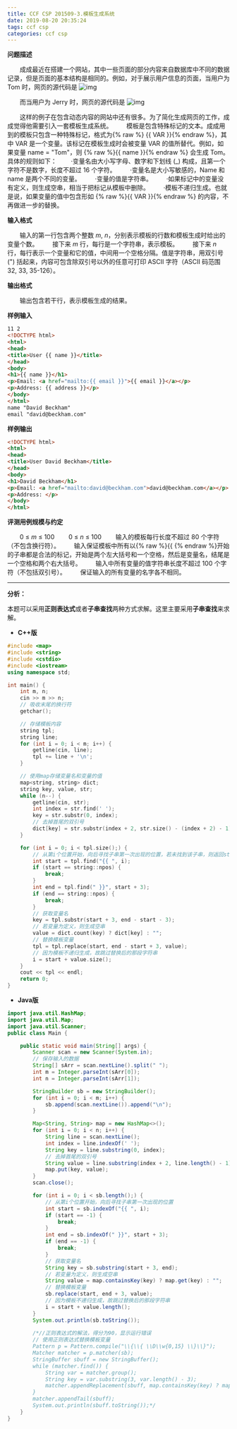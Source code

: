 ```yaml
---
title: CCF CSP 201509-3.模板生成系统
date: 2019-08-20 20:35:24
tags: ccf csp
categories: ccf csp
---
```


**问题描述**

　　成成最近在搭建一个网站，其中一些页面的部分内容来自数据库中不同的数据记录，但是页面的基本结构是相同的。例如，对于展示用户信息的页面，当用户为 Tom 时，网页的源代码是
![img](/static/images/ccf-csp-20150903-1.png)

　　而当用户为 Jerry 时，网页的源代码是
![img](/static/images/ccf-csp-20150903-2.png)

　　这样的例子在包含动态内容的网站中还有很多。为了简化生成网页的工作，成成觉得他需要引入一套模板生成系统。
　　模板是包含特殊标记的文本。成成用到的模板只包含一种特殊标记，格式为{% raw %} {{ VAR }}{% endraw %}，其中 VAR 是一个变量。该标记在模板生成时会被变量 VAR 的值所替代。例如，如果变量 name = "Tom"，则 {% raw %}{{ name }}{% endraw %} 会生成 Tom。具体的规则如下：
　　·变量名由大小写字母、数字和下划线 (_) 构成，且第一个字符不是数字，长度不超过 16 个字符。
　　·变量名是大小写敏感的，Name 和 name 是两个不同的变量。
　　·变量的值是字符串。
　　·如果标记中的变量没有定义，则生成空串，相当于把标记从模板中删除。
　　·模板不递归生成。也就是说，如果变量的值中包含形如 {% raw %}{{ VAR }}{% endraw %} 的内容，不再做进一步的替换。

<!--more-->

**输入格式**

　　输入的第一行包含两个整数 *m*, *n*，分别表示模板的行数和模板生成时给出的变量个数。
　　接下来 *m* 行，每行是一个字符串，表示模板。
　　接下来 *n* 行，每行表示一个变量和它的值，中间用一个空格分隔。值是字符串，用双引号 (") 括起来，内容可包含除双引号以外的任意可打印 ASCII 字符（ASCII 码范围 32, 33, 35-126）。

**输出格式**

　　输出包含若干行，表示模板生成的结果。

**样例输入**

```html
11 2
<!DOCTYPE html>
<html>
<head>
<title>User {{ name }}</title>
</head>
<body>
<h1>{{ name }}</h1>
<p>Email: <a href="mailto:{{ email }}">{{ email }}</a></p>
<p>Address: {{ address }}</p>
</body>
</html>
name "David Beckham"
email "david@beckham.com"
```

**样例输出**

```html
<!DOCTYPE html>
<html>
<head>
<title>User David Beckham</title>
</head>
<body>
<h1>David Beckham</h1>
<p>Email: <a href="mailto:david@beckham.com">david@beckham.com</a></p>
<p>Address: </p>
</body>
</html>
```

**评测用例规模与约定**

　　0 ≤ *m* ≤ 100
　　0 ≤ *n* ≤ 100
　　输入的模板每行长度不超过 80 个字符（不包含换行符）。
　　输入保证模板中所有以{% raw %}{{ {% endraw %}开始的子串都是合法的标记，开始是两个左大括号和一个空格，然后是变量名，结尾是一个空格和两个右大括号。
　　输入中所有变量的值字符串长度不超过 100 个字符（不包括双引号）。
　　保证输入的所有变量的名字各不相同。

<hr>

**分析：**

本题可以采用**正则表达式**或者**子串查找**两种方式求解。这里主要采用**子串查找**来求解。

* <strong id="cpp">C++版</strong>

```c++
#include <map>
#include <string>
#include <cstdio>
#include <iostream>
using namespace std;

int main() {
	int m, n;
	cin >> m >> n;
	// 吸收末尾的换行符
	getchar();

	// 存储模板内容
	string tpl;
	string line;
	for (int i = 0; i < m; i++) {
		getline(cin, line);
		tpl += line + '\n';
	}

	// 使用map存储变量名和变量的值
	map<string, string> dict;
	string key, value, str;
	while (n--) {
		getline(cin, str);
		int index = str.find(' ');
		key = str.substr(0, index);
		// 去掉首尾的双引号
		dict[key] = str.substr(index + 2, str.size() - (index + 2) - 1);
	}

	for (int i = 0; i < tpl.size();) {
		// 从第i个位置开始，向后寻找子串第一次出现的位置，若未找到该子串，则返回string::npos
		int start = tpl.find("{{ ", i);
		if (start == string::npos) {
			break;
		}
		int end = tpl.find(" }}", start + 3);
		if (end == string::npos) {
			break;
		}
		// 获取变量名
		key = tpl.substr(start + 3, end - start - 3);
		// 若变量为定义，则生成空串
		value = dict.count(key) ? dict[key] : "";
		// 替换模板变量
		tpl = tpl.replace(start, end - start + 3, value);
		// 因为模板不递归生成，故跳过替换后的那段字符串
		i = start + value.size();
	}
	cout << tpl << endl;
	return 0;
}
```

* <strong id="java">Java版</strong>

```java
import java.util.HashMap;
import java.util.Map;
import java.util.Scanner;
public class Main {

	public static void main(String[] args) {
		Scanner scan = new Scanner(System.in);
		// 保存输入的数据
		String[] sArr = scan.nextLine().split(" ");
		int m = Integer.parseInt(sArr[0]);
		int n = Integer.parseInt(sArr[1]);

		StringBuilder sb = new StringBuilder();
		for (int i = 0; i < m; i++) {
			sb.append(scan.nextLine()).append("\n");
		}

		Map<String, String> map = new HashMap<>();
		for (int i = 0; i < n; i++) {
			String line = scan.nextLine();
			int index = line.indexOf(' ');
			String key = line.substring(0, index);
			// 去掉首尾的双引号
			String value = line.substring(index + 2, line.length() - 1);
			map.put(key, value);
		}
		scan.close();

		for (int i = 0; i < sb.length();) {
			// 从第i个位置开始，向后寻找子串第一次出现的位置
			int start = sb.indexOf("{{ ", i);
			if (start == -1) {
				break;
			}
			int end = sb.indexOf(" }}", start + 3);
			if (end == -1) {
				break;
			}
			// 获取变量名
			String key = sb.substring(start + 3, end);
			// 若变量为定义，则生成空串
			String value = map.containsKey(key) ? map.get(key) : "";
			// 替换模板变量
			sb.replace(start, end + 3, value);
			// 因为模板不递归生成，故跳过替换后的那段字符串
			i = start + value.length();
		}
		System.out.println(sb.toString());		
		
		/*//正则表达式的解法，得分为90，显示运行错误
		// 使用正则表达式替换模板变量
		Pattern p = Pattern.compile("\\{\\{ \\D\\w{0,15} \\}\\}");
		Matcher matcher = p.matcher(sb);
		StringBuffer sbuff = new StringBuffer();
		while (matcher.find()) {
			String var = matcher.group();
			String key = var.substring(3, var.length() - 3);
			matcher.appendReplacement(sbuff, map.containsKey(key) ? map.get(key) : "");
		}
		matcher.appendTail(sbuff);
		System.out.println(sbuff.toString());*/		
	}
}
```

